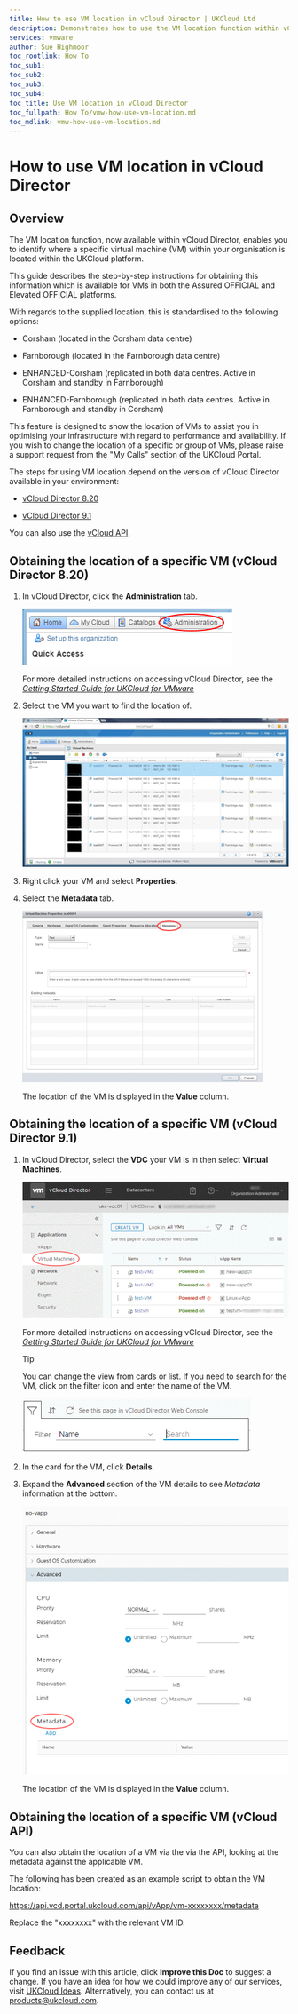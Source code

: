 ```yaml
---
title: How to use VM location in vCloud Director | UKCloud Ltd
description: Demonstrates how to use the VM location function within vCloud Director to show the logical location of a specific virtual machine in your organisation
services: vmware
author: Sue Highmoor
toc_rootlink: How To
toc_sub1: 
toc_sub2:
toc_sub3:
toc_sub4:
toc_title: Use VM location in vCloud Director
toc_fullpath: How To/vmw-how-use-vm-location.md
toc_mdlink: vmw-how-use-vm-location.md
---
```


# How to use VM location in vCloud Director

## Overview

The VM location function, now available within vCloud Director, enables you to identify where a specific virtual machine (VM) within your organisation is located within the UKCloud platform.

This guide describes the step-by-step instructions for obtaining this information which is available for VMs in both the Assured OFFICIAL and Elevated OFFICIAL platforms.

With regards to the supplied location, this is standardised to the following options:

- Corsham (located in the Corsham data centre)

- Farnborough (located in the Farnborough data centre)

- ENHANCED-Corsham (replicated in both data centres. Active in Corsham and standby in Farnborough)

- ENHANCED-Farnborough (replicated in both data centres. Active in Farnborough and standby in Corsham)

This feature is designed to show the location of VMs to assist you in optimising your infrastructure with regard to performance and availability. If you wish to change the location of a specific or group
of VMs, please raise a support request from the "My Calls" section of the UKCloud Portal.

The steps for using VM location depend on the version of vCloud Director available in your environment:

- [vCloud Director 8.20](#obtaining-the-location-of-a-specific-vm-vcloud-director-820)

- [vCloud Director 9.1](#obtaining-the-location-of-a-specific-vm-vcloud-director-91)

You can also use the [vCloud API](#obtaining-the-location-of-a-specific-vm-vcloud-api).

## Obtaining the location of a specific VM (vCloud Director 8.20)

1. In vCloud Director, click the **Administration** tab.

    ![Administration tab in vCloud Director](images/vmw-vcd-tab-admin.png)

    For more detailed instructions on accessing vCloud Director, see the [*Getting Started Guide for UKCloud for VMware*](vmw-gs.md)

2. Select the VM you want to find the location of.

    ![List of virtual machines](images/vmw-vcd-vms.png)

3. Right click your VM and select **Properties**.

4. Select the **Metadata** tab.

    ![Metadata tab in VM Properties dialog box](images/vmw-vcd-tab-vm-metatdata.png)

    The location of the VM is displayed in the **Value** column.

## Obtaining the location of a specific VM (vCloud Director 9.1)

1. In vCloud Director, select the **VDC** your VM is in then select **Virtual Machines**.

    ![Virtual Machines menu option](images/vmw-vcd-tp-vms.png)

    For more detailed instructions on accessing vCloud Director, see the [*Getting Started Guide for UKCloud for VMware*](vmw-gs.md)

    > [!TIP]
    > You can change the view from cards or list. If you need to search for the VM, click on the filter icon and enter the name of the VM.

    ![Filter virtual machines](images/vmw-vcd-tp-vms-filter.png)

2. In the card for the VM, click **Details**.

3. Expand the **Advanced** section of the VM details to see *Metadata* information at the bottom.

    ![VM details -- Metadata](images/vmw-vcd-tp-vm-metadata.png)

    The location of the VM is displayed in the **Value** column.

## Obtaining the location of a specific VM (vCloud API)

You can also obtain the location of a VM via the via the API, looking at the metadata against the applicable VM.

The following has been created as an example script to obtain the VM location:

https://api.vcd.portal.ukcloud.com/api/vApp/vm-xxxxxxxx/metadata

Replace the "xxxxxxxx" with the relevant VM ID.

## Feedback

If you find an issue with this article, click **Improve this Doc** to suggest a change. If you have an idea for how we could improve any of our services, visit [UKCloud Ideas](https://ideas.ukcloud.com). Alternatively, you can contact us at <products@ukcloud.com>.